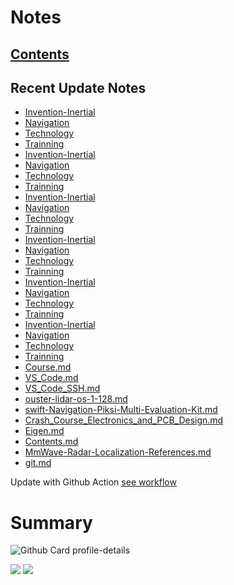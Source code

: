 <!--
**dino920135/dino920135** is a ✨ _special_ ✨ repository because its `README.md` (this file) appears on your GitHub profile.
-->
<!-- # About me -->
# Notes
## [Contents](https://github.com/dino920135/Notes/blob/main/pages/Contents.md)
## Recent Update Notes
<!-- BLOG-POST-LIST:START -->
- [Invention-Inertial](https://github.com/dino920135/Notes/blob/main/pages/Invention-Inertial)
- [Navigation](https://github.com/dino920135/Notes/blob/main/pages/Navigation)
- [Technology](https://github.com/dino920135/Notes/blob/main/pages/Technology)
- [Trainning](https://github.com/dino920135/Notes/blob/main/pages/Trainning)
- [Invention-Inertial](https://github.com/dino920135/Notes/blob/main/pages/Invention-Inertial)
- [Navigation](https://github.com/dino920135/Notes/blob/main/pages/Navigation)
- [Technology](https://github.com/dino920135/Notes/blob/main/pages/Technology)
- [Trainning](https://github.com/dino920135/Notes/blob/main/pages/Trainning)
- [Invention-Inertial](https://github.com/dino920135/Notes/blob/main/pages/Invention-Inertial)
- [Navigation](https://github.com/dino920135/Notes/blob/main/pages/Navigation)
- [Technology](https://github.com/dino920135/Notes/blob/main/pages/Technology)
- [Trainning](https://github.com/dino920135/Notes/blob/main/pages/Trainning)
- [Invention-Inertial](https://github.com/dino920135/Notes/blob/main/pages/Invention-Inertial)
- [Navigation](https://github.com/dino920135/Notes/blob/main/pages/Navigation)
- [Technology](https://github.com/dino920135/Notes/blob/main/pages/Technology)
- [Trainning](https://github.com/dino920135/Notes/blob/main/pages/Trainning)
- [Invention-Inertial](https://github.com/dino920135/Notes/blob/main/pages/Invention-Inertial)
- [Navigation](https://github.com/dino920135/Notes/blob/main/pages/Navigation)
- [Technology](https://github.com/dino920135/Notes/blob/main/pages/Technology)
- [Trainning](https://github.com/dino920135/Notes/blob/main/pages/Trainning)
- [Invention-Inertial](https://github.com/dino920135/Notes/blob/main/pages/Invention-Inertial)
- [Navigation](https://github.com/dino920135/Notes/blob/main/pages/Navigation)
- [Technology](https://github.com/dino920135/Notes/blob/main/pages/Technology)
- [Trainning](https://github.com/dino920135/Notes/blob/main/pages/Trainning)
- [Course.md](https://github.com/dino920135/Notes/blob/main/pages/Course.md)
- [VS_Code.md](https://github.com/dino920135/Notes/blob/main/pages/VS_Code.md)
- [VS_Code_SSH.md](https://github.com/dino920135/Notes/blob/main/pages/VS_Code_SSH.md)
- [ouster-lidar-os-1-128.md](https://github.com/dino920135/Notes/blob/main/pages/ouster-lidar-os-1-128.md)
- [swift-Navigation-Piksi-Multi-Evaluation-Kit.md](https://github.com/dino920135/Notes/blob/main/pages/swift-Navigation-Piksi-Multi-Evaluation-Kit.md)
- [Crash_Course_Electronics_and_PCB_Design.md](https://github.com/dino920135/Notes/blob/main/pages/Crash_Course_Electronics_and_PCB_Design.md)
- [Eigen.md](https://github.com/dino920135/Notes/blob/main/pages/Eigen.md)
- [Contents.md](https://github.com/dino920135/Notes/blob/main/pages/Contents.md)
- [MmWave-Radar-Localization-References.md](https://github.com/dino920135/Notes/blob/main/pages/MmWave-Radar-Localization-References.md)
- [git.md](https://github.com/dino920135/Notes/blob/main/pages/git.md)
<!-- BLOG-POST-LIST:END -->
Update with Github Action [see workflow](https://github.com/dino920135/dino920135/tree/main/.github/workflows)

# Summary
![Github Card profile-details](http://github-profile-summary-cards.vercel.app/api/cards/profile-details?username=dino920135&theme=github_dark)

![](http://github-profile-summary-cards.vercel.app/api/cards/stats?username=dino920135&theme=github_dark) ![](http://github-profile-summary-cards.vercel.app/api/cards/most-commit-language?username=dino920135&theme=github_dark)
